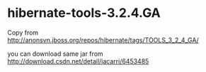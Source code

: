 hibernate-tools-3.2.4.GA
========================

Copy from  
http://anonsvn.jboss.org/repos/hibernate/tags/TOOLS_3_2_4_GA/

you can download  same jar from 
http://download.csdn.net/detail/jacarri/6453485
